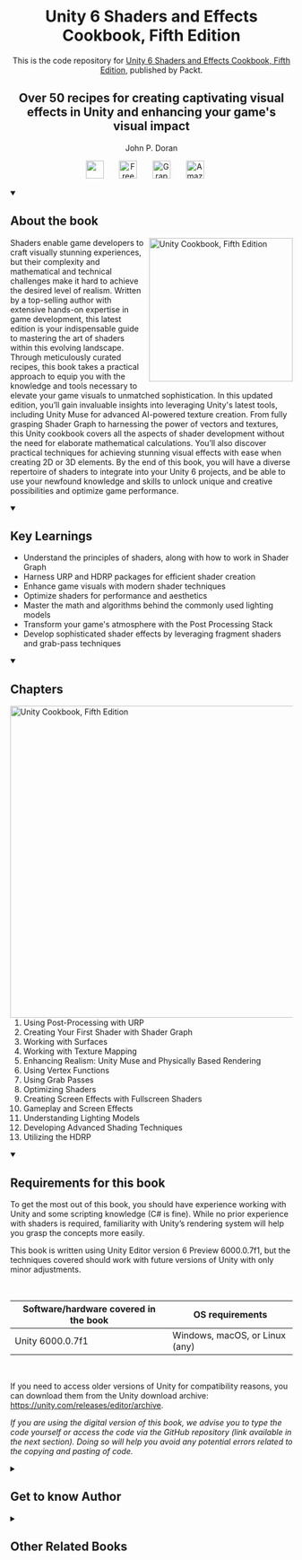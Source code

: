 <h1 align="center">
Unity 6 Shaders and Effects Cookbook, Fifth Edition</h1>
<p align="center">This is the code repository for <a href ="https://www.packtpub.com/en-us/product/unity-6-shaders-and-effects-cookbook-9781835460801"> Unity 6 Shaders and Effects Cookbook, Fifth Edition</a>, published by Packt.
</p>

<h2 align="center">
Over 50 recipes for creating captivating visual effects in Unity and enhancing your game's visual impact
</h2>
<p align="center">
John P. Doran</p>

<p align="center">
   <a href="https://packt.link/gamedevelopment" alt="Discord" title="Learn more on the Discord server"><img width="32px" src="https://cliply.co/wp-content/uploads/2021/08/372108630_DISCORD_LOGO_400.gif"/></a>
  &#8287;&#8287;&#8287;&#8287;&#8287;
  <a href="https://packt.link/free-ebook/9781835468579"><img width="32px" alt="Free PDF" title="Free PDF" src="https://cdn-icons-png.flaticon.com/512/4726/4726010.png"/></a>
 &#8287;&#8287;&#8287;&#8287;&#8287;
  <a href="https://packt.link/gbp/9781835468579"><img width="32px" alt="Graphic Bundle" title="Graphic Bundle" src="https://cdn-icons-png.flaticon.com/512/2659/2659360.png"/></a>
  &#8287;&#8287;&#8287;&#8287;&#8287;
   <a href="https://www.amazon.com/Unity-Shaders-Effects-Cookbook-captivating/dp/1835468578/ref=sr_1_1?crid=3FS5BVXLLGDYK&dib=eyJ2IjoiMSJ9.KchEJdWObndO_KO2P1FWnwJ_tE9gjgJhgkXNMZrlWW3-awxYI296HZzhQKuXdsbzmHNw7Nask6qWx2iV6tzigg.MKEXGOpUpp_7gHrKMu7T986O9HFhEo92Tpz1O9gQaYA&dib_tag=se&keywords=Unity+6+Shaders+and+Effects+Cookbook&qid=1751348805&sprefix=unity+6+shaders+and+effects+cookbook%2Caps%2C247&sr=8-1"><img width="32px" alt="Amazon" title="Get your copy" src="https://cdn-icons-png.flaticon.com/512/15466/15466027.png"/></a>
  &#8287;&#8287;&#8287;&#8287;&#8287;
</p>
<details open> 
  <summary><h2>About the book</summary>
<a href="https://www.packtpub.com/en-us/product/unity-6-shaders-and-effects-cookbook-9781835460801">
<img src="https://content.packt.com/B22460/cover_image_small.jpg" alt="Unity Cookbook, Fifth Edition" height="256px" align="right">
</a>

Shaders enable game developers to craft visually stunning experiences, but their complexity and mathematical and technical challenges make it hard to achieve the desired level of realism. Written by a top-selling author with extensive hands-on expertise in game development, this latest edition is your indispensable guide to mastering the art of shaders within this evolving landscape.
Through meticulously curated recipes, this book takes a practical approach to equip you with the knowledge and tools necessary to elevate your game visuals to unmatched sophistication. In this updated edition, you’ll gain invaluable insights into leveraging Unity's latest tools, including Unity Muse for advanced AI-powered texture creation. From fully grasping Shader Graph to harnessing the power of vectors and textures, this Unity cookbook covers all the aspects of shader development without the need for elaborate mathematical calculations. You’ll also discover practical techniques for achieving stunning visual effects with ease when creating 2D or 3D elements.
By the end of this book, you will have a diverse repertoire of shaders to integrate into your Unity 6 projects, and be able to use your newfound knowledge and skills to unlock unique and creative possibilities and optimize game performance.</details>
<details open> 
  <summary><h2>Key Learnings</summary>
<ul>

<li>Understand the principles of shaders, along with how to work in Shader Graph</li>

<li>Harness URP and HDRP packages for efficient shader creation</li>

<li>Enhance game visuals with modern shader techniques</li>

<li>Optimize shaders for performance and aesthetics</li>

<li>Master the math and algorithms behind the commonly used lighting models</li>

<li>Transform your game's atmosphere with the Post Processing Stack</li>

<li>Develop sophisticated shader effects by leveraging fragment shaders and grab-pass techniques</li>

</ul>

  </details>

<details open> 
  <summary><h2>Chapters</summary>
     <img src="https://cliply.co/wp-content/uploads/2020/02/372002150_DOCUMENTS_400px.gif" alt="Unity Cookbook, Fifth Edition" height="556px" align="right">
<ol>

  <li>Using Post-Processing with URP</li>

  <li>Creating Your First Shader with Shader Graph</li>

  <li>Working with Surfaces</li>

  <li>Working with Texture Mapping</li>

  <li>Enhancing Realism: Unity Muse and Physically Based Rendering</li>

  <li>Using Vertex Functions</li>

  <li>Using Grab Passes </li>

  <li>Optimizing Shaders</li>

  <li>Creating Screen Effects with Fullscreen Shaders</li>

  <li>Gameplay and Screen Effects</li>

  <li>Understanding Lighting Models</li>

  <li>Developing Advanced Shading Techniques</li>

  <li>Utilizing the HDRP</li>

</ol>

</details>


<details open> 
  <summary><h2>Requirements for this book</h2></summary>

<p>To get the most out of this book, you should have experience working with Unity and some scripting knowledge (C# is fine). While no prior experience with shaders is required, familiarity with Unity’s rendering system will help you grasp the concepts more easily.</p>

<p>This book is written using Unity Editor version 6 Preview 6000.0.7f1, but the techniques covered should work with future versions of Unity with only minor adjustments.</p>

<br>

<table>
  <thead>
    <tr>
      <th>Software/hardware covered in the book</th>
      <th>OS requirements</th>
    </tr>
  </thead>
  <tbody>
    <tr>
      <td>Unity 6000.0.7f1</td>
      <td>Windows, macOS, or Linux (any)</td>
    </tr>
  </tbody>
</table>

<br>

<p>If you need to access older versions of Unity for compatibility reasons, you can download them from the Unity download archive: <a href="https://unity.com/releases/editor/archive">https://unity.com/releases/editor/archive</a>.</p>

<p><em>If you are using the digital version of this book, we advise you to type the code yourself or access the code via the GitHub repository (link available in the next section). Doing so will help you avoid any potential errors related to the copying and pasting of code.</em></p>


</details>
    


<details> 
  <summary><h2>Get to know Author</h2></summary>

_John P. Doran_ is a passionate and seasoned technical game designer, software engineer, and author who is based in Songdo, South Korea. His passion for game development began at an early age. He graduated from DigiPen Institute of Technology with a Bachelor of Science in Game Design and a Master of Science in Computer Science from Bradley University.
For over a decade, John has gained extensive hands-on expertise in game development, working in various roles ranging from game designer to lead UI programmer in teams ranging from just himself to over 70 people in student, mod, and professional game projects, including working at LucasArts on Star Wars: 1313. Additionally, John has worked in game development education teaching in Singapore, South Korea, and the United States. To date, he has authored over 10 books pertaining to game development. John is currently an Instructor at George Mason University Korea. Prior to his present ventures, he was an award-winning videographer.



</details>
<details> 
  <summary><h2>Other Related Books</h2></summary>
<ul>

  <li><a href="https://www.packtpub.com/en-us/product/learning-design-patterns-with-unity-first-edition-9781805120285">Learning Design Patterns with Unity, First Edition</a></li>

  <li><a href="https://www.packtpub.com/en-us/product/learning-c-by-developing-games-with-unity-seventh-edition-9781837636877">Learning C# by Developing Games with Unity, Seventh Edition</a></li>
 
</ul>

</details>
